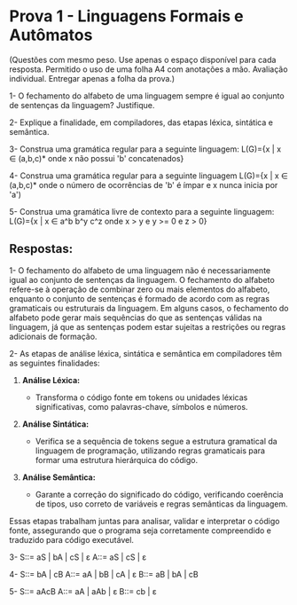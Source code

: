 # Prova 1 - Linguagens Formais e Autômatos

(Questões com mesmo peso. Use apenas o espaço disponível para cada resposta. Permitido o uso de uma folha A4 com anotações a mão. Avaliação individual. Entregar apenas a folha da prova.)

1- O fechamento do alfabeto de uma linguagem sempre é igual ao conjunto de sentenças da linguagem? Justifique.

2- Explique a finalidade, em compiladores, das etapas léxica, sintática e semântica.

3- Construa uma gramática regular para a seguinte linguagem: 
L(G)={x | x ∈ (a,b,c)* onde x não possui 'b' concatenados}

4- Construa uma gramática regular para a seguinte linguagem
L(G)={x | x ∈ (a,b,c)* onde o número de ocorrências de 'b' é ímpar e x nunca inicia por 'a')

5- Construa uma gramática livre de contexto para a seguinte linguagem:
L(G)={x | x ∈ a^b b^y c^z onde x > y e y >= 0 e z > 0}

## Respostas:
1-
O fechamento do alfabeto de uma linguagem não é necessariamente igual ao conjunto de sentenças da linguagem. O fechamento do alfabeto refere-se à operação de combinar zero ou mais elementos do alfabeto, enquanto o conjunto de sentenças é formado de acordo com as regras gramaticais ou estruturais da linguagem. Em alguns casos, o fechamento do alfabeto pode gerar mais sequências do que as sentenças válidas na linguagem, já que as sentenças podem estar sujeitas a restrições ou regras adicionais de formação.

2-
As etapas de análise léxica, sintática e semântica em compiladores têm as seguintes finalidades:

1. **Análise Léxica:**
   - Transforma o código fonte em tokens ou unidades léxicas significativas, como palavras-chave, símbolos e números.

2. **Análise Sintática:**
   - Verifica se a sequência de tokens segue a estrutura gramatical da linguagem de programação, utilizando regras gramaticais para formar uma estrutura hierárquica do código.

3. **Análise Semântica:**
   - Garante a correção do significado do código, verificando coerência de tipos, uso correto de variáveis e regras semânticas da linguagem.

Essas etapas trabalham juntas para analisar, validar e interpretar o código fonte, assegurando que o programa seja corretamente compreendido e traduzido para código executável.

3-
S::= aS | bA | cS | ε
A::= aS | cS | ε

4-
S::= bA | cB
A::= aA | bB | cA | ε
B::= aB | bA | cB

5-
S::= aAcB
A::= aA | aAb | ε
B::= cb | ε
